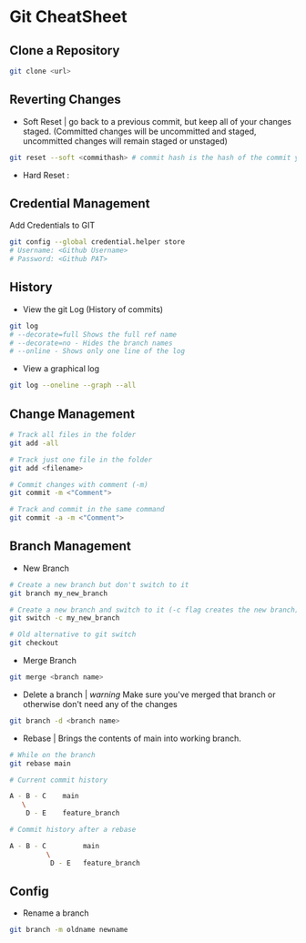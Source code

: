 # Git CheatSheet

## Clone a Repository
```bash
git clone <url>
```
## Reverting Changes
* Soft Reset
| go back to a previous commit, but keep all of your changes staged. (Committed changes will be uncommitted and staged, uncommitted changes will remain staged or unstaged)
```bash
git reset --soft <commithash> # commit hash is the hash of the commit you want to rever too
```
* Hard Reset
:
## Credential Management
Add Credentials to GIT
```bash
git config --global credential.helper store
# Username: <Github Username>
# Password: <Github PAT>
```
## History
* View the git Log (History of commits)
```bash
git log
# --decorate=full Shows the full ref name
# --decorate=no - Hides the branch names
# --online - Shows only one line of the log
```
* View a graphical log
```bash
git log --oneline --graph --all
```
## Change Management
```bash
# Track all files in the folder
git add -all

# Track just one file in the folder
git add <filename>

# Commit changes with comment (-m)
git commit -m <"Comment">

# Track and commit in the same command
git commit -a -m <"Comment">
```

## Branch Management
* New Branch
```bash
# Create a new branch but don't switch to it
git branch my_new_branch
```
```bash
# Create a new branch and switch to it (-c flag creates the new branch)
git switch -c my_new_branch
```
```bash
# Old alternative to git switch
git checkout
```
* Merge Branch
```bash
git merge <branch name>
```
* Delete a branch
| *warning* Make sure you've merged that branch or otherwise don't need any of the changes
```bash
git branch -d <branch name>
```
* Rebase
| Brings the contents of main into working branch.
```bash
# While on the branch
git rebase main
```
```bash
# Current commit history

A - B - C    main
   \
    D - E    feature_branch

# Commit history after a rebase

A - B - C         main
         \
          D - E   feature_branch
```
## Config
* Rename a branch
```bash
git branch -m oldname newname
```

